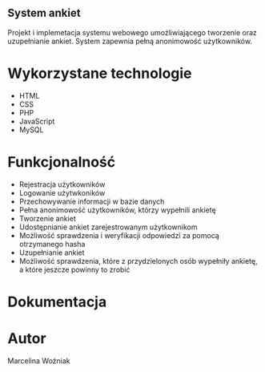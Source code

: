 ## System ankiet

Projekt i implemetacja systemu webowego umożliwiającego tworzenie oraz uzupełnianie ankiet.
System zapewnia pełną anonimowość użytkowników.

# Wykorzystane technologie

- HTML
- CSS
- PHP
- JavaScript
- MySQL

# Funkcjonalność

- Rejestracja użytkowników
- Logowanie użytwkoników
- Przechowywanie informacji w bazie danych
- Pełna anonimowość użytkowników, którzy wypełnili ankietę
- Tworzenie ankiet
- Udostępnianie ankiet zarejestrowanym użytkownikom
- Możliwość sprawdzenia i weryfikacji odpowiedzi za pomocą otrzymanego hasha 
- Uzupełnianie ankiet
- Możliwość sprawdzenia, które z przydzielonych osób wypełniły ankietę, a które jeszcze powinny to zrobić


# Dokumentacja


# Autor
Marcelina Woźniak
